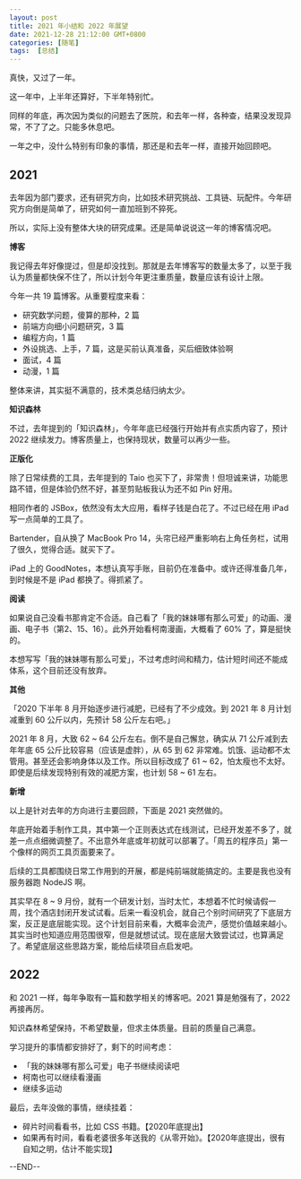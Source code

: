 ```yaml
---
layout: post
title: 2021 年小结和 2022 年展望
date: 2021-12-28 21:12:00 GMT+0800
categories: [随笔]
tags:  [总结]
---
```


真快，又过了一年。

这一年中，上半年还算好，下半年特别忙。

同样的年底，再次因为类似的问题去了医院，和去年一样，各种查，结果没发现异常，不了了之。只能多休息吧。

一年之中，没什么特别有印象的事情，那还是和去年一样，直接开始回顾吧。

<!-- more -->

## 2021

去年因为部门要求，还有研究方向，比如技术研究挑战、工具链、玩配件。今年研究方向倒是简单了，研究如何一直加班到不猝死。

所以，实际上没有整体大块的研究成果。还是简单说说这一年的博客情况吧。

**博客**

我记得去年好像提过，但是却没找到。那就是去年博客写的数量太多了，以至于我认为质量都快保不住了，所以计划今年更注重质量，数量应该有设计上限。

今年一共 19 篇博客。从重要程度来看：

* 研究数学问题，傻算的那种，2 篇
* 前端方向细小问题研究，3 篇
* 编程方向，1 篇
* 外设挑选、上手，7 篇，这是买前认真准备，买后细致体验啊
* 面试，4 篇
* 动漫，1 篇

整体来讲，其实挺不满意的，技术类总结归纳太少。

**知识森林**

不过，去年提到的「知识森林」，今年年底已经强行开始并有点实质内容了，预计 2022 继续发力。博客质量上，也保持现状，数量可以再少一些。

**正版化**

除了日常续费的工具，去年提到的 Taio 也买下了，非常贵！但坦诚来讲，功能思路不错，但是体验仍然不好，甚至剪贴板我认为还不如 Pin 好用。

相同作者的 JSBox，依然没有太大应用，看样子钱是白花了。不过已经在用 iPad 写一点简单的工具了。

Bartender，自从换了 MacBook Pro 14，头帘已经严重影响右上角任务栏，试用了很久，觉得合适。就买下了。

iPad 上的 GoodNotes，本想认真写手账，目前仍在准备中。或许还得准备几年，到时候是不是 iPad 都换了。得抓紧了。

**阅读**

如果说自己没看书那肯定不合适。自己看了「我的妹妹哪有那么可爱」的动画、漫画、电子书（第2、15、16）。此外开始看柯南漫画，大概看了 60% 了，算是挺快的。

本想写写「我的妹妹哪有那么可爱」，不过考虑时间和精力，估计短时间还不能成体系，这个目前还没有放弃。

**其他**

「2020 下半年 8 月开始逐步进行减肥，已经有了不少成效。到 2021 年 8 月计划减重到 60 公斤以内，先预计 58 公斤左右吧。」

2021 年 8 月，大致 62 ~ 64 公斤左右。倒不是自己懈怠，确实从 71 公斤减到去年年底 65 公斤比较容易（应该是虚胖），从 65 到 62 非常难。饥饿、运动都不太管用。甚至还会影响身体以及工作。所以目标改成了 61 ~ 62，怕太瘦也不太好。即使是后续发现特别有效的减肥方案，也计划 58 ~ 61 左右。

**新增**

以上是针对去年的方向进行主要回顾，下面是 2021 突然做的。

年底开始着手制作工具，其中第一个正则表达式在线测试，已经开发差不多了，就差一点点细微调整了。不出意外年底或年初就可以部署了。「周五的程序员」第一个像样的网页工具页面要来了。

后续的工具都围绕日常工作用到的开展，都是纯前端就能搞定的。主要是我也没有服务器跑 NodeJS 啊。

其实早在 8 ~ 9 月份，就有一个研发计划，当时太忙，本想着不忙时候请假一周，找个酒店封闭开发试试看。后来一看没机会，就自己个别时间研究了下底层方案，反正是底层能实现。这个计划目前来看，大概率会流产，感觉价值越来越小。其实当时也知道应用范围很窄，但是就想试试。现在底层大致尝试过，也算满足了。希望底层这些思路方案，能给后续项目点启发吧。

## 2022

和 2021 一样，每年争取有一篇和数学相关的博客吧。2021 算是勉强有了，2022 再接再厉。

知识森林希望保持，不希望数量，但求主体质量。目前的质量自己满意。

学习提升的事情都安排好了，剩下的时间考虑：

* 「我的妹妹哪有那么可爱」电子书继续阅读吧
* 柯南也可以继续看漫画
* 继续多运动

最后，去年没做的事情，继续挂着：

* 碎片时间看看书，比如 CSS 书籍。【2020年底提出】
* 如果再有时间，看看老婆很多年送我的《从零开始》。【2020年底提出，很有自知之明，估计不能实现】

--END--

